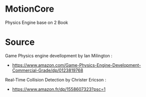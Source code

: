 # MotionCore
Physics Engine base on 2 Book

# Source
Game Physics engine devellopment by Ian Milington : 
- https://www.amazon.com/Game-Physics-Engine-Development-Commercial-Grade/dp/0123819768

Real-Time Collision Detection by Christer Ericson :
- https://www.amazon.fr/dp/1558607323?psc=1
